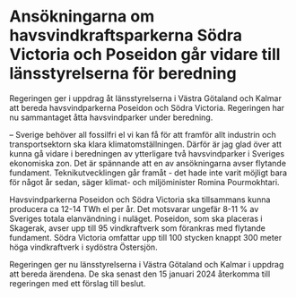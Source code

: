 # Ansökningarna om havsvindkraftsparkerna Södra Victoria och Poseidon går vidare till länsstyrelserna för beredning

Regeringen ger i uppdrag åt länsstyrelserna i Västra Götaland och Kalmar att bereda havsvindparkerna Poseidon och Södra Victoria. Regeringen har nu sammantaget åtta havsvindparker under beredning.

– Sverige behöver all fossilfri el vi kan få för att framför allt industrin och transportsektorn ska klara klimatomställningen. Därför är jag glad över att kunna gå vidare i beredningen av ytterligare två havsvindparker i Sveriges ekonomiska zon. Det är spännande att en av ansökningarna avser flytande fundament. Teknikutvecklingen går framåt - det hade inte varit möjligt bara för något år sedan, säger klimat- och miljöminister Romina Pourmokhtari.

Havsvindparkerna Poseidon och Södra Victoria ska tillsammans kunna producera ca 12-14 TWh el per år. Det motsvarar ungefär 8-11 % av Sveriges totala elanvändning i nuläget. Poseidon, som ska placeras i Skagerak, avser upp till 95 vindkraftverk som förankras med flytande fundament. Södra Victoria omfattar upp till 100 stycken knappt 300 meter höga vindkraftverk i sydöstra Östersjön.

Regeringen ger nu länsstyrelserna i Västra Götaland och Kalmar i uppdrag att bereda ärendena. De ska senast den 15 januari 2024 återkomma till regeringen med ett förslag till beslut.
